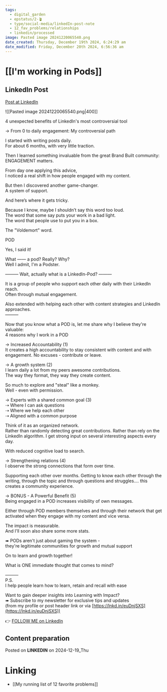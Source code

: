 ```yaml
---
tags:
  - digital_garden
  - epstatus/2-🪴
  - type/social-media/linkedIn-post-note
  - 12_fav_problems/relationships
  - linkedin/processed
image: Pasted image 20241220065540.png
date_created: Thursday, December 19th 2024, 6:24:29 am
date_modified: Friday, December 20th 2024, 6:56:36 am
---
```

# [[I'm working in Pods]]
## LinkedIn Post
[Post at LinkedIn](https://www.linkedin.com/posts/sebastiankamilli_4-unexpected-benefits-of-linkedins-most-activity-7275404513929302016-i1sk?utm_source=share&utm_medium=member_desktop)

![[Pasted image 20241220065540.png|400]]

4 unexpected benefits of LinkedIn's most controversial tool  
  
→ From 0 to daily engagement: My controversial path  
  
I started with writing posts daily.  
For about 6 months, with very little traction.  
  
Then I learned something invaluable from the great Brand Built community: ENGAGEMENT matters.  
  
From day one applying this advice,  
I noticed a real shift in how people engaged with my content.  
  
But then I discovered another game-changer.  
A system of support.  
  
And here’s where it gets tricky.  
  
Because I know, maybe I shouldn’t say this word too loud.  
The word that some say puts your work in a bad light.  
The word that people use to put you in a box.  
  
The "Voldemort" word.  
  
POD  
  
Yes, I said it!  
  
What —— a pod? Really? Why?  
Well I admit, I'm a Podster.  

——— Wait, actually what is a LinkedIn-Pod? ———  
  
It is a group of people who support each other daily with their LinkedIn reach.  
Often through mutual engagement.  
  
Also extended with helping each other with content strategies and LinkedIn approaches.  
———  
  
Now that you know what a POD is, let me share why I believe they're valuable:  
4 reasons why I work in a POD  
  
→ Increased Accountability (1)  
It creates a high accountability to stay consistent with content and with engagement. No excuses - contribute or leave.  
  
→ A growth system (2)  
I learn daily a lot from my peers awesome contributions.  
The way they format, they way they create content.  
  
So much to explore and "steal" like a monkey.  
Well - even with permission.  
  
→ Experts with a shared common goal (3)  
⇢ Where I can ask questions  
⇢ Where we help each other  
⇢ Aligned with a common purpose  
  
Think of it as an organized network.  
Rather than randomly detecting great contributions. Rather than rely on the LinkedIn algorithm. I get strong input on several interesting aspects every day.  
  
With reduced cognitive load to search.  

→ Strengthening relations (4)  
I observe the strong connections that form over time.  
  
Supporting each other over months. Getting to know each other through the writing, through the topic and through questions and struggles.... this creates a community experience.  
  
→ BONUS - A Powerful Benefit (5)  
Being engaged in a POD increases visibility of own messages.  
  
Either through POD members themselves and through their network that get activated when they engage with my content and vice versa.  
  
The impact is measurable.  
And I'll soon also share some more stats.  
  
➠ PODs aren't just about gaming the system -  
they're legitimate communities for growth and mutual support  
  
On to learn and growth together!  
  
What is ONE immediate thought that comes to mind?  

———  
P.S.  
I help people learn how to learn, retain and recall with ease  
  
Want to gain deeper insights into Learning with Impact?  
➠ Subscribe to my newsletter for exclusive tips and updates  
(from my profile or post header link or via [https://lnkd.in/euDnjSXS](https://lnkd.in/euDnjSXS))

👉 [FOLLOW ME on LinkedIn](https://www.linkedin.com/comm/mynetwork/discovery-see-all?usecase=PEOPLE_FOLLOWS&followMember=sebastiankamilli)

## Content preparation

Posted on **LINKEDIN** on 2024-12-19_Thu
# Linking
+ [[My running list of 12 favorite problems]]